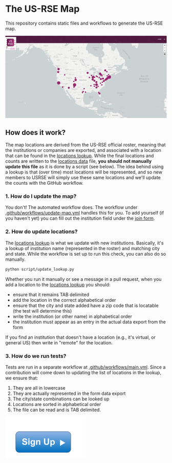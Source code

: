 # The US-RSE Map

This repository contains static files and workflows to generate the US-RSE map.

![assets/img/usrse-map.png](assets/img/usrse-map.png)

## How does it work?

The map locations are derived from the US-RSE official roster, meaning
that the institutions or companies are exported, and associated
with a location that can be found in the [locations lookup](_data/location-lookup.tsv).
While the final locations and counts are written to the [locations data](_data/locations.csv)
file, **you should not manually update this file** as it is done by a script (see below).
The idea behind using a lookup is that (over time) most locations will be represented,
and so new members to USRSE will simply use these same locations and we'll update the counts
with the GitHub workflow.

### 1. How do I update the map?

You don't! The automated workflow does. The workflow under [.github/workflows/update-map.yml](.github/workflows/update-map.yml)
handles this for you. To add yourself (if you haven't yet) you can fill out the 
institution field under the [join form](https://docs.google.com/forms/d/e/1FAIpQLSdJbPczGHFN8mfMFu_YQym508OzFtOZxfSzr1sOoINxaMmiaw/viewform).


### 2. How do update locations?

The [locations lookup](_data/location-lookup.tsv) is what we update with new institutions.
Basically, it's a lookup of institution name (represented in the roster) and matching
city and state. While the workflow is set up to run this check, you can also do so manually.

```bash
python script/update_lookup.py
```

Whether you run it manually or see a message in a pull request, when you add a location
to the [locations lookup](_data/location-lookup.tsv) you should:

 - ensure that it remains TAB delimited
 - add the location in the correct alphabetical order
 - ensure that the city and state added have a zip code that is locatable (the test will determine this)
 - write the institution (or other name) in alphabetical order
 - the institution must appear as an entry in the actual data export from the form

If you find an institution that doesn't have a location (e.g., it's virtual, or general US) then write in "remote"
for the location. 

### 3. How do we run tests?

Tests are run in a separate workflow at [.github/workflows/main.yml](.github/workflows/main.yml).
Since a contribution will come down to updating the list of locations in the lookup,
we ensure that:

 1. They are all in lowercase
 2. They are actually represented in the form data export
 3. The city/state combinations can be looked up
 4. Locations are sorted in alphabetical order
 5. The file can be read and is TAB delimited.

<!--- ## Join us! --->

<a href="https://docs.google.com/forms/d/e/1FAIpQLScBQ6AYpYYK2wL21egcaVvH0ZEvtShU-0s-XbqnY3okUsyIZw/viewform">
<img width="250px" alt="signup button" src="assets/img/signup.png"></a> 
